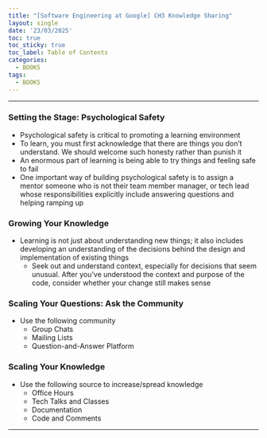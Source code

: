 ```yaml
---
title: "[Software Engineering at Google] CH3 Knowledge Sharing"
layout: single
date: '23/03/2025'
toc: true
toc_sticky: true
toc_label: Table of Contents
categories:
  - BOOKS
tags:
  - BOOKS
---
```


---

### Setting the Stage: Psychological Safety
* Psychological safety is critical to promoting a learning environment
* To learn, you must first acknowledge that there are things you don’t understand. We should welcome such honesty rather than punish it
* An enormous part of learning is being able to try things and feeling safe to fail
* One important way of building psychological safety is to assign a mentor someone who is not their team member manager, or tech lead whose responsibilities explicitly include answering questions and helping ramping up

### Growing Your Knowledge
* Learning is not just about understanding new things; it also includes developing an understanding of the decisions behind the design and implementation of existing things
    * Seek out and understand context, especially for decisions that seem unusual. After you’ve understood the context and purpose of the code, consider whether your change still makes sense

### Scaling Your Questions: Ask the Community
* Use the following community
    * Group Chats
    * Mailing Lists
    * Question-and-Answer Platform

### Scaling Your Knowledge
* Use the following source to increase/spread knowledge
    * Office Hours
    * Tech Talks and Classes
    * Documentation
    * Code and Comments

---
